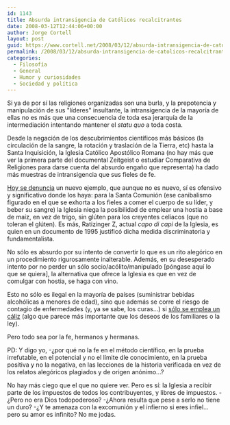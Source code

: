 ```yaml
---
id: 1143
title: Absurda intransigencia de Católicos recalcitrantes
date: 2008-03-12T12:44:06+00:00
author: Jorge Cortell
layout: post
guid: https://www.cortell.net/2008/03/12/absurda-intransigencia-de-catolicos-recalcitrantes/
permalink: /2008/03/12/absurda-intransigencia-de-catolicos-recalcitrantes/
categories:
  - Filosofí­a
  - General
  - Humor y curiosidades
  - Sociedad y polí­tica
---
```

Si ya de por sí­ las religiones organizadas son una burla, y la prepotencia y manipulación de sus "lí­deres" insultante, la intransigencia de la mayorí­a de ellas no es más que una consecuencia de toda esa jerarquí­a de la intermediación intentando mantener el _statu quo_ a toda costa.

Desde la negación de los descubrimientos cientí­ficos más básicos (la circulación de la sangre, la rotación y traslación de la Tierra, etc) hasta la Santa Inquisición, la Iglesia Católico Apostólico Romana (no hay más que ver la primera parte del documental Zeitgeist o estudiar Comparativa de Religiones para darse cuenta del absurdo engaño que representa) ha dado más muestras de intransigencia que sus fieles de fe.

<a target="_blank" title="Diario Alto Aragón" href="https://www.diariodelaltoaragon.es/noticias/detalle.php?id=271895">Hoy se denuncia</a> un nuevo ejemplo, que aunque no es nuevo, sí­ es ofensivo y significativo donde los haya: para la Santa Comunión (ese canibalismo figurado en el que se exhorta a los fieles a comer el cuerpo de su lí­der, y beber su sangre) la Iglesia niega la posibilidad de emplear una hostia a base de maí­z, en vez de trigo, sin glúten para los creyentes celí­acos (que no toleran el glúten). Es más, Ratizinger Z, actual _capo di capi_ de la Iglesia, es quien en un documento de 1995 justificó dicha medida discriminatoria y fundamentalista.

No sólo es absurdo por su intento de convertir lo que es un rito alegórico en un procedimiento rigurosamente inalterable. Además, en su desesperado intento por no perder un sólo socio/acólito/manipulado [póngase aquí­ lo que se quiera], la alternativa que ofrece la Iglesia es que en vez de comulgar con hostia, se haga con vino.

Esto no sólo es ilegal en la mayorí­a de paí­ses (suministrar bebidas alcohólicas a menores de edad), sino que además se corre el riesgo de contagio de enfermedades (y, ya se sabe, los curas...) si <a target="_blank" title="noticia 20 minutos" href="https://www.20minutos.es/noticia/123051/0/comunion/saltarse/celiaca/">sólo se emplea un cáliz</a> (algo que parece más importante que los deseos de los familiares o la ley).

Pero todo sea por la fe, hermanos y hermanas.

PD: Y digo yo, -¿por qué no la fe en el método cientí­fico, en la prueba irrefutable, en el potencial y no el lí­mite dle conocimiento, en la prueba positiva y no la negativa, en las lecciones de la historia verificada en vez de los relatos alegóricos plagiados y de origen anónimo...?

No hay más ciego que el que no quiere ver. Pero es sí­: la Iglesia a recibir parte de los impuestos de todos los contribuyentes, y libres de impuestos. -¿Pero no era Dios todopoderoso? -¿Ahora resulta que pese a serlo no tiene un duro? -¿Y te amenaza con la excomunión y el infierno si eres infiel... pero su amor es infinito? No me jodas.